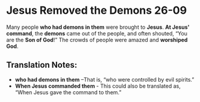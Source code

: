 Jesus Removed the Demons 26-09
================================


Many people **who had demons in them** were brought to **Jesus**. **At
Jesus' command**, the **demons** came out of the people, and often
shouted, “You are the **Son of God**!” The crowds of people were
amazed and **worshiped** **God**.

Translation Notes:
------------------

-   **who had demons in them** –That is, “who were controlled by evil
    spirits.”
-   **When Jesus commanded them** - This could also be translated as,
    “When Jesus gave the command to them.”

